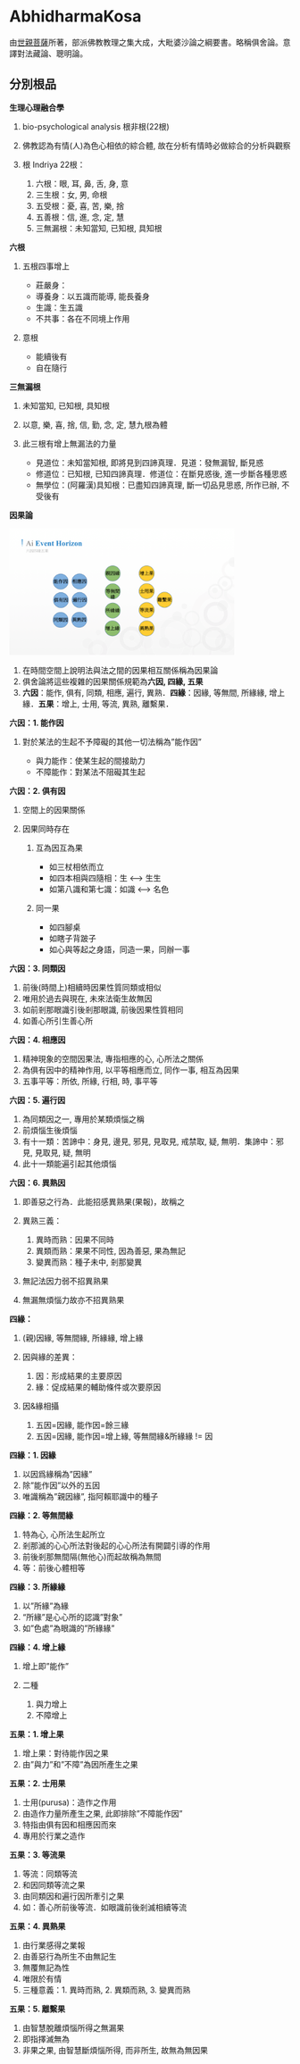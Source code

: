 # AbhidharmaKosa

由[世親菩薩](https://zh.wikipedia.org/wiki/%E4%B8%96%E4%BA%B2)所著，部派佛教教理之集大成，大毗婆沙論之綱要書。略稱俱舍論。意譯對法藏論、聰明論。

## 分別根品

**生理心理融合學**

1.  bio-psychological analysis 根非根(22根)
2.  佛教認為有情(人)為色心相依的綜合體, 故在分析有情時必做綜合的分析與觀察
3.  根 Indriya 22根：

	1.  六根：眼, 耳, 鼻, 舌, 身, 意
	2.  三生根：女, 男, 命根
	3.  五受根：憂, 喜, 苦, 樂, 捨
	4.  五善根：信, 進, 念, 定, 慧
	5.  三無漏根：未知當知, 已知根, 具知根

**六根**

1.  五根四事增上

	 -   莊嚴身：
	 -   導養身：以五識而能導,  能長養身
	 -   生識：生五識
	 -   不共事：各在不同境上作用

2.  意根

	 -   能續後有
	 -   自在隨行

**三無漏根**

1.  未知當知, 已知根, 具知根
2.  以意, 樂, 喜, 捨, 信, 勤, 念, 定, 慧九根為體
3.  此三根有增上無漏法的力量

	 -   見道位：未知當知根,  即將見到四諦真理．見道：發無漏智,  斷見惑
	 -   修道位：已知根,  已知四諦真理．修道位：在斷見惑後,  進一步斷各種思惑
	 -   無學位：(阿羅漢)具知根：已盡知四諦真理,  斷一切品見思惑,  所作已辦,  不受後有

**因果論**

<img src="https://github.com/WilsonTW/AbhidharmaKosa/blob/master/res/11.png" width="80%" height="80%"/>

1.  在時間空間上說明法與法之間的因果相互關係稱為因果論
2.  俱舍論將這些複雜的因果關係規範為**六因, 四緣, 五果**
3.  **六因**：能作, 俱有, 同類, 相應, 遍行, 異熟．**四緣**：因緣, 等無間, 所緣緣, 增上緣．**五果**：增上, 士用, 等流, 異熟, 離繫果．

**六因：1. 能作因**

1.  對於某法的生起不予障礙的其他一切法稱為”能作因”

	-   與力能作：使某生起的間接助力
	-   不障能作：對某法不阻礙其生起

**六因：2. 俱有因**

1.  空間上的因果關係
2.  因果同時存在

	1.  互為因互為果

		-   如三杖相依而立
		-   如四本相與四隨相：生 <—> 生生
		-   如第八識和第七識：如識 <—> 名色

	2.  同一果

		-   如四腳桌
		-   如瞎子背跛子
		-   如心與等起之身語，同造一果，同辦一事

**六因：3. 同類因**

1.  前後(時間上)相續時因果性質同類或相似
2.  唯用於過去與現在, 未來法衛生故無因
3.  如前剎那眼識引後剎那眼識, 前後因果性質相同
4.  如善心所引生善心所

**六因：4. 相應因**

1.  精神現象的空間因果法, 專指相應的心, 心所法之關係
2.  為俱有因中的精神作用, 以平等相應而立, 同作一事, 相互為因果
3.  五事平等：所依, 所緣, 行相, 時, 事平等

**六因：5. 遍行因**

1.  為同類因之一, 專用於某類煩惱之稱
2.  前煩惱生後煩惱
3.  有十一類：苦諦中：身見, 邊見, 邪見, 見取見, 戒禁取, 疑, 無明．集諦中：邪見, 見取見, 疑, 無明
4.  此十一類能遍引起其他煩惱

**六因：6. 異熟因**

1.  即善惡之行為．此能招感異熟果(果報)，故稱之
2.  異熟三義：

	1.  異時而熟：因果不同時
	2.  異類而熟：果果不同性, 因為善惡, 果為無記
	3.  變異而熟：種子未中, 剎那變異

3.  無記法因力弱不招異熟果
4.  無漏無煩惱力故亦不招異熟果

**四緣：**

1.  (親)因緣, 等無間緣, 所緣緣, 增上緣
2.  因與緣的差異：

	1.  因：形成結果的主要原因
	2.  緣：促成結果的輔助條件或次要原因

3.  因&緣相攝

	1.  五因=因緣, 能作因=餘三緣
	2.  五因=因緣, 能作因=增上緣, 等無間緣&所緣緣 != 因

**四緣：1. 因緣**

1.  以因爲緣稱為”因緣”
2.  除”能作因”以外的五因
3.  唯識稱為”親因緣”, 指阿賴耶識中的種子

**四緣：2. 等無間緣**

1.  特為心, 心所法生起所立
2.  剎那滅的心心所法對後起的心心所法有開闢引導的作用
3.  前後剎那無間隔(無他心)而起故稱為無間
4.  等：前後心體相等

**四緣：3. 所緣緣**

1.  以”所緣”為緣
2.  “所緣”是心心所的認識”對象”
3.  如”色處”為眼識的”所緣緣”

**四緣：4. 增上緣**

1.  增上即”能作”
2.  二種

	1.  與力增上
	2.  不障增上

**五果：1. 增上果**

1.  增上果：對待能作因之果
2.  由”與力”和”不障”為因所產生之果

**五果：2. 士用果**

1.  士用(purusa)：造作之作用
2.  由造作力量所產生之果, 此即排除”不障能作因”
3.  特指由俱有因和相應因而來
4.  專用於行業之造作

**五果：3. 等流果**

1.  等流：同類等流
2.  和因同類等流之果
3.  由同類因和遍行因所牽引之果
4.  如：善心所前後等流．如眼識前後剎滅相續等流

**五果：4. 異熟果**

1.  由行業感得之業報
2.  由善惡行為所生不由無記生
3.  無覆無記為性
4.  唯限於有情
5.  三種意義：1. 異時而熟, 2. 異類而熟, 3. 變異而熟

**五果：5. 離繫果**

1.  由智慧脫離煩惱所得之無漏果
2.  即指擇滅無為
3.  非果之果, 由智慧斷煩惱所得, 而非所生, 故無為無因果
